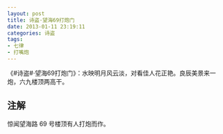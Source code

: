 ```yaml
---
layout: post
title: 诗盗·望海69打炮门
date: 2013-01-11 23:19:11
categories: 诗盗
tags:
- 七律
- 打嘴炮
---
```

《#诗盗#·望海69打炮门》：水映明月风云淡，对看佳人花正艳。良辰美景来一炮，六九楼顶两高干。

## 注解
惊闻望海路 69 号楼顶有人打炮而作。
